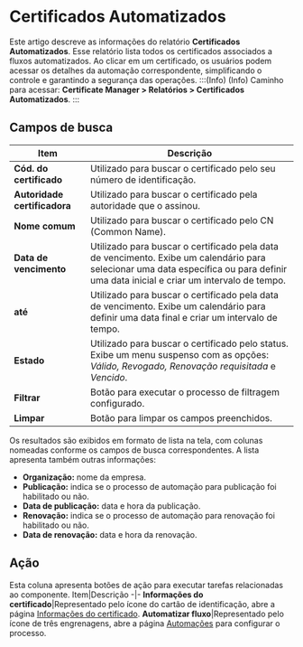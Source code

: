 # Certificados Automatizados

Este artigo descreve as informações do relatório **Certificados Automatizados**. Esse relatório lista todos os certificados associados a fluxos automatizados. Ao clicar em um certificado, os usuários podem acessar os detalhes da automação correspondente, simplificando o controle e garantindo a segurança das operações.
:::(Info) (Info)
Caminho para acessar: **Certificate Manager > Relatórios > Certificados Automatizados**.
:::

## Campos de busca
Item|Descrição
-|-
**Cód. do certificado**|Utilizado para buscar o certificado pelo seu número de identificação.
**Autoridade certificadora**|Utilizado para buscar o certificado pela autoridade que o assinou.
**Nome comum**|Utilizado para buscar o certificado pelo CN (Common Name).
**Data de vencimento**|Utilizado para buscar o certificado pela data de vencimento. Exibe um calendário para selecionar uma data específica ou para definir uma data inicial e criar um intervalo de tempo.
**até**|Utilizado para buscar o certificado pela data de vencimento. Exibe um calendário para definir uma data final e criar um intervalo de tempo.
**Estado**|Utilizado para buscar o certificado pelo status. Exibe um menu suspenso com as opções: *Válido, Revogado, Renovação requisitada* e *Vencido*.
**Filtrar**|Botão para executar o processo de filtragem configurado.
**Limpar**|Botão para limpar os campos preenchidos.

Os resultados são exibidos em formato de lista na tela, com colunas nomeadas conforme os campos de busca correspondentes. A lista apresenta também outras informações:

* **Organização:** nome da empresa.
* **Publicação:** indica se o processo de automação para publicação foi habilitado ou não.
* **Data de publicação:** data e hora da publicação.
* **Renovação:** indica se o processo de automação para renovação foi habilitado ou não.
* **Data de renovação:** data e hora da renovação.

## Ação
Esta coluna apresenta botões de ação para executar tarefas relacionadas ao componente.
Item|Descrição
-|-
**Informações do certificado**|Representado pelo ícone do cartão de identificação, abre a página [Informações do certificado](/v3-32/docs/pt/certificate-manager-settings-how-to-download-certificate-key).
**Automatizar fluxo**|Representado pelo ícone de três engrenagens, abre a página [Automações](/v3-32/docs/pt/how-to-automate-the-lifecycle-of-a-certificate) para configurar o processo.


